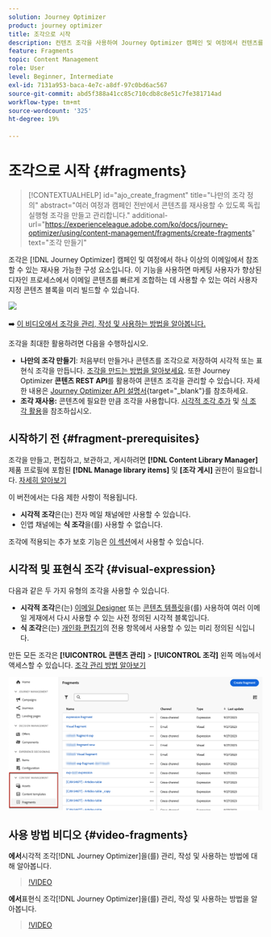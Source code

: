 ```yaml
---
solution: Journey Optimizer
product: journey optimizer
title: 조각으로 시작
description: 컨텐츠 조각을 사용하여 Journey Optimizer 캠페인 및 여정에서 컨텐츠를 재사용하는 방법에 대해 알아봅니다
feature: Fragments
topic: Content Management
role: User
level: Beginner, Intermediate
exl-id: 7131a953-baca-4e7c-a8df-97c0bd6ac567
source-git-commit: abd5f388a41cc85c710cdb8c8e51c7fe381714ad
workflow-type: tm+mt
source-wordcount: '325'
ht-degree: 19%

---
```


# 조각으로 시작 {#fragments}

>[!CONTEXTUALHELP]
>id="ajo_create_fragment"
>title="나만의 조각 정의"
>abstract="여러 여정과 캠페인 전반에서 콘텐츠를 재사용할 수 있도록 독립 실행형 조각을 만들고 관리합니다."
>additional-url="https://experienceleague.adobe.com/ko/docs/journey-optimizer/using/content-management/fragments/create-fragments" text="조각 만들기"

조각은 [!DNL Journey Optimizer] 캠페인 및 여정에서 하나 이상의 이메일에서 참조할 수 있는 재사용 가능한 구성 요소입니다. 이 기능을 사용하면 마케팅 사용자가 향상된 디자인 프로세스에서 이메일 콘텐츠를 빠르게 조합하는 데 사용할 수 있는 여러 사용자 지정 콘텐츠 블록을 미리 빌드할 수 있습니다.

![](../rn/assets/do-not-localize/fragments.gif)

➡️ [이 비디오에서 조각을 관리, 작성 및 사용하는 방법을 알아봅니다.](#video-fragments)

조각을 최대한 활용하려면 다음을 수행하십시오.

* **나만의 조각 만들기**: 처음부터 만들거나 콘텐츠를 조각으로 저장하여 시각적 또는 표현식 조각을 만듭니다. [조각을 만드는 방법을 알아보세요](create-fragments.md). 또한 Journey Optimizer **콘텐츠 REST API**&#x200B;를 활용하여 콘텐츠 조각을 관리할 수 있습니다. 자세한 내용은 [Journey Optimizer API 설명서](https://developer.adobe.com/journey-optimizer-apis/references/content/){target="_blank"}를 참조하세요.
* **조각 재사용:** 콘텐츠에 필요한 만큼 조각을 사용합니다. [시각적 조각 추가](../email/use-visual-fragments.md) 및 [식 조각 활용](../personalization/use-expression-fragments.md)을 참조하십시오.

## 시작하기 전 {#fragment-prerequisites}

조각을 만들고, 편집하고, 보관하고, 게시하려면 **[!DNL Content Library Manager]** 제품 프로필에 포함된 **[!DNL Manage library items]** 및 **[조각 게시]** 권한이 필요합니다. [자세히 알아보기](../administration/ootb-product-profiles.md#content-library-manager)

이 버전에서는 다음 제한 사항이 적용됩니다.

* **시각적 조각**&#x200B;은(는) 전자 메일 채널에만 사용할 수 있습니다.
* 인앱 채널에는 **식 조각**&#x200B;을(를) 사용할 수 없습니다.

조각에 적용되는 추가 보호 기능은 [이 섹션](../start/guardrails.md#fragments-guardrails)에서 사용할 수 있습니다.

## 시각적 및 표현식 조각 {#visual-expression}

다음과 같은 두 가지 유형의 조각을 사용할 수 있습니다.

* **시각적 조각**&#x200B;은(는) [이메일 Designer](../email/get-started-email-design.md) 또는 [콘텐츠 템플릿](../email/use-email-templates.md)을(를) 사용하여 여러 이메일 게재에서 다시 사용할 수 있는 사전 정의된 시각적 블록입니다.
* **식 조각**&#x200B;은(는) [개인화 편집기](../personalization/personalization-build-expressions.md)의 전용 항목에서 사용할 수 있는 미리 정의된 식입니다.

만든 모든 조각은 **[!UICONTROL 콘텐츠 관리]** > **[!UICONTROL 조각]** 왼쪽 메뉴에서 액세스할 수 있습니다. [조각 관리 방법 알아보기](../content-management/manage-fragments.md)

![](assets/fragment-list.png)

## 사용 방법 비디오 {#video-fragments}

**에서**&#x200B;시각적 조각[!DNL Journey Optimizer]을(를) 관리, 작성 및 사용하는 방법에 대해 알아봅니다.

>[!VIDEO](https://video.tv.adobe.com/v/3451189/?captions=kor&quality=12)

**에서**&#x200B;표현식 조각[!DNL Journey Optimizer]을(를) 관리, 작성 및 사용하는 방법을 알아봅니다.

>[!VIDEO](https://video.tv.adobe.com/v/3438924/?quality=12&captions=kor)

